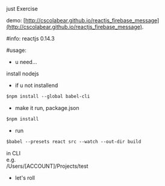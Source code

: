 just Exercise

demo:
[http://cscolabear.github.io/reactjs_firebase_message](http://cscolabear.github.io/reactjs_firebase_message).

#info:
reactjs 0.14.3



#usage:
- u need...

install nodejs
  
  

- if u not installend
```html
$npm install --global babel-cli
```
  
  

- make it run, package.json
```html
$npm install
```
  
  

- run 
```html
$babel --presets react src --watch --out-dir build
```
in CLI  
e.g.  
/Users/[ACCOUNT]/Projects/test
  
  

- let's roll

